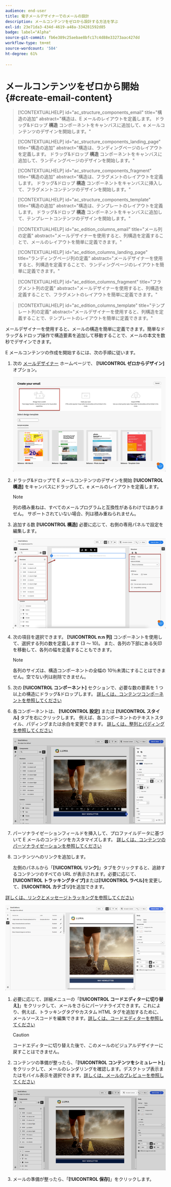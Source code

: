 ```yaml
---
audience: end-user
title: 電子メールデザイナーでのメールの設計
description: メールコンテンツをゼロから設計する方法を学ぶ
exl-id: 23e71da3-434d-4619-a48a-334281592d85
badge: label="Alpha"
source-git-commit: fb6e389c25aebae8bfc17c4d88e33273aac427dd
workflow-type: tm+mt
source-wordcount: '584'
ht-degree: 61%

---
```


# メールコンテンツをゼロから開始 {#create-email-content}

>[!CONTEXTUALHELP]
>id="ac_structure_components_email"
>title="構造の追加"
>abstract="構造は、E メールのレイアウトを定義します。 ドラッグ&amp;ドロップ **構造** コンポーネントをキャンバスに追加して、e メールコンテンツのデザインを開始します。"

>[!CONTEXTUALHELP]
>id="ac_structure_components_landing_page"
>title="構造の追加"
>abstract="構造は、ランディングページのレイアウトを定義します。 ドラッグ&amp;ドロップ **構造** コンポーネントをキャンバスに追加して、ランディングページのデザインを開始します。"

>[!CONTEXTUALHELP]
>id="ac_structure_components_fragment"
>title="構造の追加"
>abstract="構造は、フラグメントのレイアウトを定義します。 ドラッグ&amp;ドロップ **構造** コンポーネントをキャンバスに挿入して、フラグメントコンテンツのデザインを開始します。"

>[!CONTEXTUALHELP]
>id="ac_structure_components_template"
>title="構造の追加"
>abstract="構造は、テンプレートのレイアウトを定義します。 ドラッグ&amp;ドロップ **構造** コンポーネントをキャンバスに追加して、テンプレートコンテンツのデザインを開始します。"


>[!CONTEXTUALHELP]
>id="ac_edition_columns_email"
>title="メール列の定義"
>abstract="メールデザイナーを使用すると、列構造を定義することで、メールのレイアウトを簡単に定義できます。"

>[!CONTEXTUALHELP]
>id="ac_edition_columns_landing_page"
>title="ランディングページ列の定義"
>abstract="メールデザイナーを使用すると、列構造を定義することで、ランディングページのレイアウトを簡単に定義できます。"

>[!CONTEXTUALHELP]
>id="ac_edition_columns_fragment"
>title="フラグメント列の定義"
>abstract="メールデザイナーを使用すると、列構造を定義することで、フラグメントのレイアウトを簡単に定義できます。"

>[!CONTEXTUALHELP]
>id="ac_edition_columns_template"
>title="テンプレート列の定義"
>abstract="メールデザイナーを使用すると、列構造を定義することで、テンプレートのレイアウトを簡単に定義できます。"

メールデザイナーを使用すると、メールの構造を簡単に定義できます。簡単なドラッグ＆ドロップ操作で構造要素を追加して移動することで、メールの本文を数秒でデザインできます。

E メールコンテンツの作成を開始するには、次の手順に従います。

1. 次の [メールデザイナー](get-started-email-designer.md#start-authoring) ホームページで、 **[!UICONTROL ゼロからデザイン]** オプション。

   ![](assets/email_designer-from-scratch.png)

1. ドラッグ&amp;ドロップで E メールコンテンツのデザインを開始 **[!UICONTROL 構造]** をキャンバスにドラッグして、e メールのレイアウトを定義します。

   >[!NOTE]
   >
   >列の積み重ねは、すべてのメールプログラムと互換性があるわけではありません。 サポートされていない場合、列は積み重ねられません。

1. 追加する数 **[!UICONTROL 構造]** 必要に応じて、右側の専用パネルで設定を編集します。

   ![](assets/email_designer_structure_components.png)

1. 次の項目を選択できます。 **[!UICONTROL n:n 列]** コンポーネントを使用して、選択する列の数を定義します (3 ～ 10)。 また、各列の下部にある矢印を移動して、各列の幅を定義することもできます。

   >[!NOTE]
   >
   >各列のサイズは、構造コンポーネントの全幅の 10％未満にすることはできません。空でない列は削除できません。

1. 次の **[!UICONTROL コンポーネント]** セクションで、必要な数の要素を 1 つ以上の構造にドラッグ&amp;ドロップします。 [詳しくは、コンテンツコンポーネントを参照してください](content-components.md)

1. 各コンポーネントは、 **[!UICONTROL 設定]** または **[!UICONTROL スタイル]** タブを右にクリックします。 例えば、各コンポーネントのテキストスタイル、パディングまたは余白を変更できます。 [詳しくは、整列とパディングを参照してください](alignment-and-padding.md)

   ![](assets/email_designer-styles.png)

1. パーソナライゼーションフィールドを挿入して、プロファイルデータに基づいて E メールのコンテンツをカスタマイズします。 [詳しくは、コンテンツのパーソナライゼーションを参照してください](../personalization/personalize.md)

1. コンテンツへのリンクを追加します。

   左側のパネルから「**[!UICONTROL リンク]**」タブをクリックすると、追跡するコンテンツのすべての URL が表示されます。必要に応じて、**[!UICONTROL トラッキングタイプ]**&#x200B;または&#x200B;**[!UICONTROL ラベル]**&#x200B;を変更して、**[!UICONTROL カテゴリ]**&#x200B;を追加できます。

[詳しくは、リンクとメッセージトラッキングを参照してください](message-tracking.md)

   ![](assets/email_designer-links.png)

1. 必要に応じて、詳細メニューの「**[!UICONTROL コードエディターに切り替え]**」をクリックして、メールをさらにパーソナライズできます。これにより、例えば、トラッキングタグやカスタム HTML タグを追加するために、メールソースコードを編集できます。[詳しくは、コードエディターを参照してください](code-content.md)

   >[!CAUTION]
   >
   >コードエディターに切り替えた後で、このメールのビジュアルデザイナーに戻すことはできません。

1. コンテンツの準備が整ったら、「**[!UICONTROL コンテンツをシミュレート]**」をクリックして、メールのレンダリングを確認します。デスクトップ表示またはモバイル表示を選択できます。[詳しくは、メールのプレビューを参照してください](../preview-test/preview-test.md)

   ![](assets/email_designer-simulate.png)

1. メールの準備が整ったら、「**[!UICONTROL 保存]**」をクリックします。

